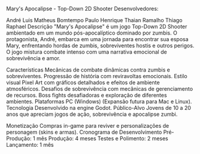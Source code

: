 Mary's Apocalipse - Top-Down 2D Shooter
Desenvolvedores:

André Luis
Matheus Bomtempo
Paulo Henrique
Thaian Ramalho
Thiago Raphael
Descrição
"Mary's Apocalipse" é um jogo Top-Down 2D Shooter ambientado em um mundo pós-apocalíptico dominado por zumbis. O protagonista, André, embarca em uma jornada para encontrar sua esposa Mary, enfrentando hordas de zumbis, sobreviventes hostis e outros perigos. O jogo mistura combate intenso com uma narrativa emocional de sobrevivência e amor.

Características
Mecânicas de combate dinâmicas contra zumbis e sobreviventes.
Progressão de história com reviravoltas emocionais.
Estilo visual Pixel Art com gráficos detalhados e efeitos de ambiente atmosféricos.
Desafios de sobrevivência com mecânicas de gerenciamento de recursos.
Boss fights desafiadoras e exploração de diferentes ambientes.
Plataformas
PC (Windows) (Expansão futura para Mac e Linux).
Tecnologia
Desenvolvido na engine Godot.
Público-Alvo
Jovens de 10 a 20 anos que apreciam jogos de ação, sobrevivência e apocalipse zumbi.

Monetização
Compras in-game para reviver e personalizações de personagem (skins e armas).
Cronograma de Desenvolvimento
Pré-Produção: 1 mês
Produção: 4 meses
Testes e Polimento: 2 meses
Lançamento: 1 mês
